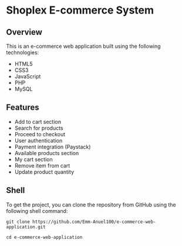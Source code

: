 # Shoplex E-commerce System

## Overview

This is an e-commerce web application built using the following technologies:
- HTML5
- CSS3
- JavaScript
- PHP
- MySQL

## Features

- Add to cart section
- Search for products
- Proceed to checkout
- User authentication
- Payment integration (Paystack)
- Available products section
- My cart section
- Remove item from cart
- Update product quantity

## Shell

To get the project, you can clone the repository from GitHub using the following shell command:

```shell
git clone https://github.com/Emm-Anuel100/e-commerce-web-application.git
```

```shell
cd e-commerce-web-application
```
